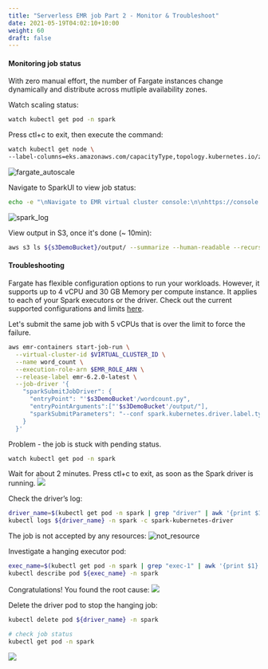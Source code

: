 ```yaml
---
title: "Serverless EMR job Part 2 - Monitor & Troubleshoot"
date: 2021-05-19T04:02:10+10:00
weight: 60
draft: false
---
```


#### Monitoring job status

With zero manual effort, the number of Fargate instances change dynamically and distribute across mutliple availability zones. 

Watch scaling status:
```sh
watch kubectl get pod -n spark
```
Press ctl+c to exit, then execute the command:
```sh
watch kubectl get node \
--label-columns=eks.amazonaws.com/capacityType,topology.kubernetes.io/zone
```
![fargate_autoscale](/images/emr-on-eks/fargate_autoscaling.png)

Navigate to SparkUI to view job status:
```sh
echo -e "\nNavigate to EMR virtual cluster console:\n\nhttps://console.aws.amazon.com/elasticmapreduce/home?"region=${AWS_REGION}"#virtual-cluster-jobs:"${VIRTUAL_CLUSTER_ID}"\n"
```
![spark_log](/images/emr-on-eks/spark_log.png)

View output in S3, once it's done (~ 10min):
```sh
aws s3 ls ${s3DemoBucket}/output/ --summarize --human-readable --recursive
```

#### Troubleshooting

Fargate has flexible configuration options to run your workloads. However, it supports up to 4 vCPU and 30 GB Memory per compute instance. It applies to each of your Spark executors or the driver. Check out the current supported configurations and limits [here](https://aws.amazon.com/fargate/pricing/).

Let's submit the same job with 5 vCPUs that is over the limit to force the failure.
```sh
aws emr-containers start-job-run \
  --virtual-cluster-id $VIRTUAL_CLUSTER_ID \
  --name word_count \
  --execution-role-arn $EMR_ROLE_ARN \
  --release-label emr-6.2.0-latest \
  --job-driver '{
    "sparkSubmitJobDriver": {
      "entryPoint": "'$s3DemoBucket'/wordcount.py",
      "entryPointArguments":["'$s3DemoBucket'/output/"], 
      "sparkSubmitParameters": "--conf spark.kubernetes.driver.label.type=etl --conf spark.kubernetes.executor.label.type=etl --conf spark.executor.instances=8 --conf spark.executor.memory=2G --conf spark.driver.cores=1 --conf spark.executor.cores=5"
    }
  }'
   ```

Problem - the job is stuck with pending status.
```sh
watch kubectl get pod -n spark
```
Wait for about 2 minutes. Press ctl+c to exit, as soon as the Spark driver is running. 
![](/images/emr-on-eks/job_hang.png)

Check the driver’s log:
```sh
driver_name=$(kubectl get pod -n spark | grep "driver" | awk '{print $1}')
kubectl logs ${driver_name} -n spark -c spark-kubernetes-driver
```
The job is not accepted by any resources:
![not_resource](/images/emr-on-eks/not_enough_vcpu.png)

Investigate a hanging executor pod:
```sh
exec_name=$(kubectl get pod -n spark | grep "exec-1" | awk '{print $1}')
kubectl describe pod ${exec_name} -n spark
```
Congratulations! You found the root cause:
![](/images/emr-on-eks/executor_log.png)

Delete the driver pod to stop the hanging job:
```sh
kubectl delete pod ${driver_name} -n spark

# check job status
kubectl get pod -n spark
```
![](/images/emr-on-eks/submitter_terminate.png)
